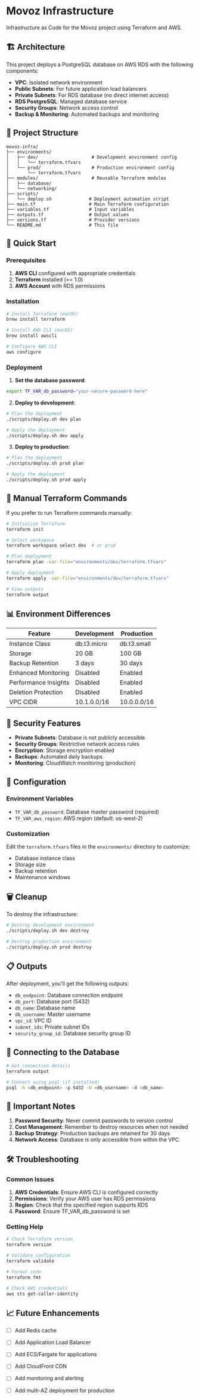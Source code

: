 # Movoz Infrastructure

Infrastructure as Code for the Movoz project using Terraform and AWS.

## 🏗️ Architecture

This project deploys a PostgreSQL database on AWS RDS with the following components:

- **VPC**: Isolated network environment
- **Public Subnets**: For future application load balancers
- **Private Subnets**: For RDS database (no direct internet access)
- **RDS PostgreSQL**: Managed database service
- **Security Groups**: Network access control
- **Backup & Monitoring**: Automated backups and monitoring

## 📁 Project Structure

```
movoz-infra/
├── environments/
│   ├── dev/                    # Development environment config
│   │   └── terraform.tfvars
│   └── prod/                   # Production environment config
│       └── terraform.tfvars
├── modules/                    # Reusable Terraform modules
│   ├── database/
│   └── networking/
├── scripts/
│   └── deploy.sh              # Deployment automation script
├── main.tf                    # Main Terraform configuration
├── variables.tf               # Input variables
├── outputs.tf                 # Output values
├── versions.tf                # Provider versions
└── README.md                  # This file
```

## 🚀 Quick Start

### Prerequisites

1. **AWS CLI** configured with appropriate credentials
2. **Terraform** installed (>= 1.0)
3. **AWS Account** with RDS permissions

### Installation

```bash
# Install Terraform (macOS)
brew install terraform

# Install AWS CLI (macOS)
brew install awscli

# Configure AWS CLI
aws configure
```

### Deployment

1. **Set the database password**:
```bash
export TF_VAR_db_password="your-secure-password-here"
```

2. **Deploy to development**:
```bash
# Plan the deployment
./scripts/deploy.sh dev plan

# Apply the deployment
./scripts/deploy.sh dev apply
```

3. **Deploy to production**:
```bash
# Plan the deployment
./scripts/deploy.sh prod plan

# Apply the deployment
./scripts/deploy.sh prod apply
```

## 🔧 Manual Terraform Commands

If you prefer to run Terraform commands manually:

```bash
# Initialize Terraform
terraform init

# Select workspace
terraform workspace select dev  # or prod

# Plan deployment
terraform plan -var-file="environments/dev/terraform.tfvars"

# Apply deployment
terraform apply -var-file="environments/dev/terraform.tfvars"

# View outputs
terraform output
```

## 📊 Environment Differences

| Feature | Development | Production |
|---------|-------------|------------|
| Instance Class | db.t3.micro | db.t3.small |
| Storage | 20 GB | 100 GB |
| Backup Retention | 3 days | 30 days |
| Enhanced Monitoring | Disabled | Enabled |
| Performance Insights | Disabled | Enabled |
| Deletion Protection | Disabled | Enabled |
| VPC CIDR | 10.1.0.0/16 | 10.0.0.0/16 |

## 🔐 Security Features

- **Private Subnets**: Database is not publicly accessible
- **Security Groups**: Restrictive network access rules
- **Encryption**: Storage encryption enabled
- **Backups**: Automated daily backups
- **Monitoring**: CloudWatch monitoring (production)

## 📝 Configuration

### Environment Variables

- `TF_VAR_db_password`: Database master password (required)
- `TF_VAR_aws_region`: AWS region (default: us-west-2)

### Customization

Edit the `terraform.tfvars` files in the `environments/` directory to customize:

- Database instance class
- Storage size
- Backup retention
- Maintenance windows

## 🗑️ Cleanup

To destroy the infrastructure:

```bash
# Destroy development environment
./scripts/deploy.sh dev destroy

# Destroy production environment
./scripts/deploy.sh prod destroy
```

## 📋 Outputs

After deployment, you'll get the following outputs:

- `db_endpoint`: Database connection endpoint
- `db_port`: Database port (5432)
- `db_name`: Database name
- `db_username`: Master username
- `vpc_id`: VPC ID
- `subnet_ids`: Private subnet IDs
- `security_group_id`: Database security group ID

## 🔗 Connecting to the Database

```bash
# Get connection details
terraform output

# Connect using psql (if installed)
psql -h <db_endpoint> -p 5432 -U <db_username> -d <db_name>
```

## 🚨 Important Notes

1. **Password Security**: Never commit passwords to version control
2. **Cost Management**: Remember to destroy resources when not needed
3. **Backup Strategy**: Production backups are retained for 30 days
4. **Network Access**: Database is only accessible from within the VPC

## 🛠️ Troubleshooting

### Common Issues

1. **AWS Credentials**: Ensure AWS CLI is configured correctly
2. **Permissions**: Verify your AWS user has RDS permissions
3. **Region**: Check that the specified region supports RDS
4. **Password**: Ensure TF_VAR_db_password is set

### Getting Help

```bash
# Check Terraform version
terraform version

# Validate configuration
terraform validate

# Format code
terraform fmt

# Check AWS credentials
aws sts get-caller-identity
```

## 📈 Future Enhancements

- [ ] Add Redis cache
- [ ] Add Application Load Balancer
- [ ] Add ECS/Fargate for applications
- [ ] Add CloudFront CDN
- [ ] Add monitoring and alerting
- [ ] Add multi-AZ deployment for production


